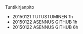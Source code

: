 Tuntikirjanpito
- 20150121 TUTUSTUMINEN 1h
- 20150122 ASENNUS GITHUB 1h
- 20150122 ASENNUS GITHUB 6h
